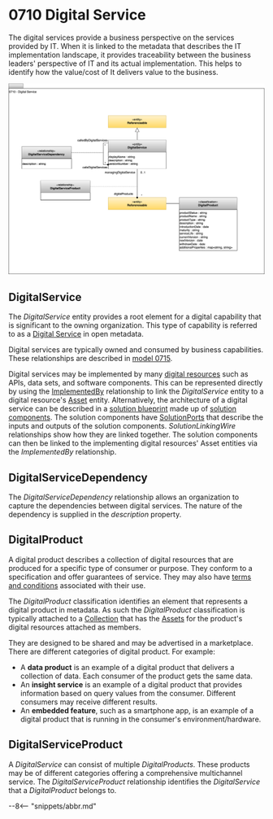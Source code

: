 <!-- SPDX-License-Identifier: CC-BY-4.0 -->
<!-- Copyright Contributors to the ODPi Egeria project 2020. -->


# 0710 Digital Service

The digital services provide a business perspective on the services provided by IT.  When it is linked to the metadata that describes the IT implementation landscape, it provides traceability between the business leaders' perspective of IT and its actual implementation.  This helps to identify how the value/cost of It delivers value to the business.

![UML](0710-Digital-Service.svg)

## DigitalService

The *DigitalService* entity provides a root element for a digital capability that is significant to the owning organization.  This type of capability is referred to as a [Digital Service](/practices/digital-services/overview) in open metadata.

Digital services are typically owned and consumed by business capabilities.  These relationships are described in [model 0715](/types/7/0715-Digital-Service-Ownership).

Digital services may be implemented by many [digital resources](/concepts/digital-resource) such as APIs, data sets, and software components.  This can be represented directly by using the [ImplementedBy](/types/7/0737-Solution-Implementation) relationship to link the *DigitalService* entity to a digital resource's [Asset](/types/0/0010-Base-Model) entity.  Alternatively, the architecture of a digital service can be described in a [solution blueprint](/types/7/0740-Solution-Blueprints) made up of [solution components](/types/7/0730-Solution-Components).  The solution components have [SolutionPorts](/types/7/0735-Solution-Ports-and-Wires) that describe the inputs and outputs of the solution components.  *SolutionLinkingWire* relationships show how they are linked together.  The solution components can then be linked to the implementing digital resources' Asset entities via the *ImplementedBy* relationship.

## DigitalServiceDependency

The *DigitalServiceDependency* relationship allows an organization to capture the dependencies between digital services.  The nature of the dependency is supplied in the *description* property.

## DigitalProduct

A digital product describes a collection of digital resources that are produced for a specific type of consumer or purpose.  They conform to a specification and offer guarantees of service.  They may also have [terms and conditions](/types/4/0483-Terms-And-Conditions) associated with their use.

The *DigitalProduct* classification identifies an element that represents a digital product in metadata.  As such the *DigitalProduct* classification is typically attached to a [Collection](/types/0/0021-Collections) that has the [Assets](/types/0/0010-Base-Model) for the product's digital resources attached as members.

They are designed to be shared and may be advertised in a marketplace.   There are different categories of digital product.  For example:

* A **data product** is an example of a digital product that delivers a collection of data.  Each consumer of the product gets the same data.
* An **insight service** is an example of a digital product that provides information based on query values from the consumer.  Different consumers may receive different results.
* An **embedded feature**, such as a smartphone app, is an example of a digital product that is running in the consumer's environment/hardware.

## DigitalServiceProduct

A *DigitalService* can consist of multiple *DigitalProducts*.  These products may be of different categories offering a comprehensive multichannel service. The *DigitalServiceProduct* relationship identifies the *DigitalService* that a *DigitalProduct* belongs to.

--8<-- "snippets/abbr.md"